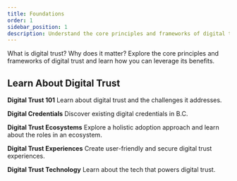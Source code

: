 ```yaml
---
title: Foundations
order: 1
sidebar_position: 1
description: Understand the core principles and frameworks of digital trust.
---
```


What is digital trust? Why does it matter? Explore the core principles and frameworks of digital trust and learn how you can leverage its benefits.

## Learn About Digital Trust

**Digital Trust 101**
Learn about digital trust and the challenges it addresses.
<!-- [Digital Trust 101 ->**INTERNAL LINK**](..) -->

**Digital Credentials**
Discover existing digital credentials in B.C.
<!-- [Digital Credentials ->**INTERNAL LINK**](..) -->

**Digital Trust Ecosystems**
Explore a holistic adoption approach and learn about the roles in an ecosystem.
<!-- [Digital Trust Ecosystems ->**INTERNAL LINK**](..) -->

**Digital Trust Experiences**
Create user-friendly and secure digital trust experiences.
<!-- [Digital Trust Experiences ->**INTERNAL LINK**](..) -->

**Digital Trust Technology**
Learn about the tech that powers digital trust.
<!-- [Digital Trust Technology ->**INTERNAL LINK**](..) -->
